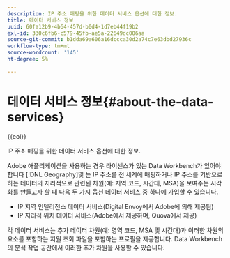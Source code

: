 ```yaml
---
description: IP 주소 매핑을 위한 데이터 서비스 옵션에 대한 정보.
title: 데이터 서비스 정보
uuid: 60fa12b9-4b64-457d-b0d4-1d7eb44f19b2
exl-id: 330c6fb6-c579-45fb-ae5a-22649dc006aa
source-git-commit: b1dda69a606a16dccca30d2a74c7e63dbd27936c
workflow-type: tm+mt
source-wordcount: '145'
ht-degree: 5%

---
```


# 데이터 서비스 정보{#about-the-data-services}

{{eol}}

IP 주소 매핑을 위한 데이터 서비스 옵션에 대한 정보.

Adobe 애플리케이션을 사용하는 경우 라이센스가 있는 Data Workbench가 있어야 합니다 [!DNL Geography]및 는 IP 주소를 전 세계에 매핑하거나 IP 주소를 기반으로 하는 데이터의 지리적으로 관련된 차원(예: 지역 코드, 시간대, MSA)을 보여주는 시각화를 만들고자 할 때 다음 두 가지 옵션 데이터 서비스 중 하나에 가입할 수 있습니다.

* IP 지역 인텔리전스 데이터 서비스(Digital Envoy에서 Adobe에 의해 제공됨)
* IP 지리적 위치 데이터 서비스(Adobe에서 제공하며, Quova에서 제공)

각 데이터 서비스는 추가 데이터 차원(예: 영역 코드, MSA 및 시간대)과 이러한 차원의 요소를 포함하는 지원 조회 파일을 포함하는 프로필을 제공합니다. Data Workbench의 분석 작업 공간에서 이러한 추가 차원을 사용할 수 있습니다.
